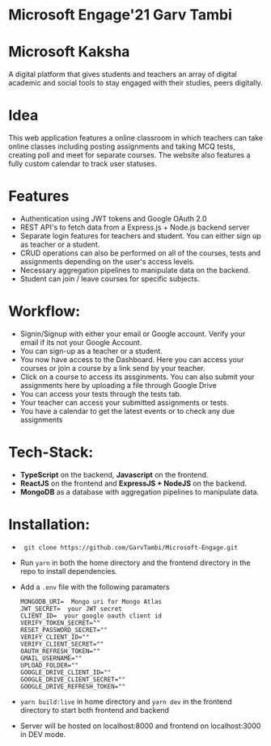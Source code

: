 # Microsoft Engage'21 Garv Tambi

# Microsoft Kaksha
A digital platform that gives students and teachers an array of digital academic and social tools to stay engaged with their studies, peers digitally.

# Idea
This web application features a online classroom in which teachers can take online classes including posting
assignments and taking MCQ tests, creating poll and meet for separate courses. The website also features a fully custom calendar to track user statuses.

# Features
- Authentication using JWT tokens and Google OAuth 2.0
- REST API's to fetch data from a Express.js + Node.js backend server
- Separate login features for teachers and student. You can either sign up as teacher or a student.
- CRUD operations can also be performed on all of the courses, tests and assignments depending on the user's access levels.
- Necessary aggregation pipelines to manipulate data on the backend.
- Student can join / leave courses for specific subjects.

# Workflow:

- Signin/Signup with either your email or Google account. Verify your email if its not your Google Account.
- You can sign-up as a teacher or a student.
- You now have access to the Dashboard. Here you can access your courses or join a course by a link send by your teacher.
- Click on a course to access its assginments. You can also submit your assignments here by uploading a file through Google Drive
- You can access your tests through the tests tab.
- Your teacher can access your submitted assignments or tests.
- You have a calendar to get the latest events or to check any due assignments

# Tech-Stack:

- **TypeScript** on the backend,  **Javascript** on the frontend.
- **ReactJS** on the frontend and **ExpressJS + NodeJS** on the backend.
- **MongoDB** as a database with aggregation pipelines to manipulate data.


# Installation:

- ` git clone https://github.com/GarvTambi/Microsoft-Engage.git`
- Run `yarn` in both the home directory and the frontend directory in the repo to install dependencies.
- Add a `.env` file with the following paramaters

    ``` 
    MONGODB_URI=  Mongo uri for Mongo Atlas
    JWT_SECRET=  your JWT secret
    CLIENT_ID=  your google oauth client id
    VERIFY_TOKEN_SECRET=""
    RESET_PASSWORD_SECRET=""
    VERIFY_CLIENT_ID=""
    VERIFY_CLIENT_SECRET=""
    OAUTH_REFRESH_TOKEN=""
    GMAIL_USERNAME=""
    UPLOAD_FOLDER=""
    GOOGLE_DRIVE_CLIENT_ID=""
    GOOGLE_DRIVE_CLIENT_SECRET=""
    GOOGLE_DRIVE_REFRESH_TOKEN=""	

    ```
- `yarn build:live` in home directory and `yarn dev` in the frontend directory to start both frontend and backend
- Server will be hosted on localhost:8000 and frontend on localhost:3000 in DEV mode.
